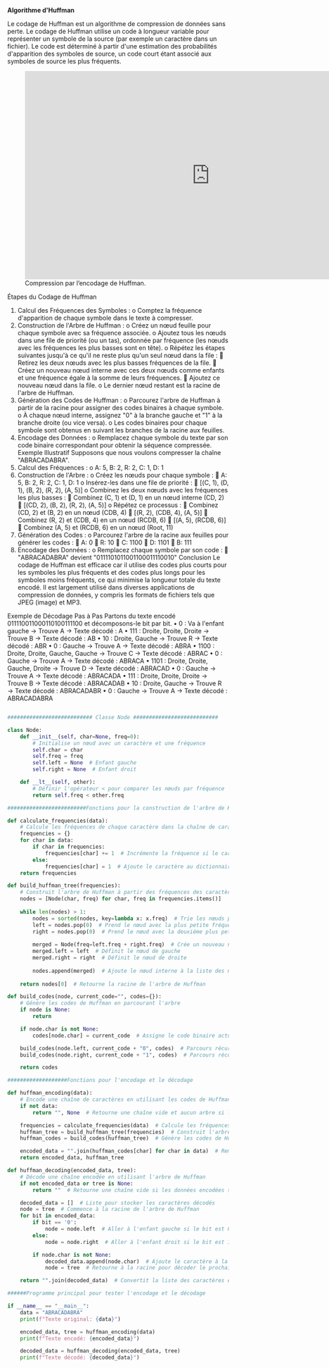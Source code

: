 **Algorithme d'Huffman**


Le codage de Huffman est un algorithme de compression de données sans perte. Le codage de Huffman utilise un code à longueur variable pour représenter un symbole de la source (par exemple un caractère dans un fichier). Le code est déterminé à partir d'une estimation des probabilités d'apparition des symboles de source, un code court étant associé aux symboles de source les plus fréquents. 

<figure class="wp-block-embed is-type-video is-provider-youtube wp-block-embed-youtube wp-embed-aspect-16-9 wp-has-aspect-ratio"><div class="wp-block-embed__wrapper">
<iframe loading="lazy" title="How Computers Compress Text: Huffman Coding and Huffman Trees" width="840" height="473" src="https://www.youtube.com/embed/JsTptu56GM8?feature=oembed" frameborder="0" allow="accelerometer; autoplay; clipboard-write; encrypted-media; gyroscope; picture-in-picture" allowfullscreen></iframe>
</div><figcaption>Compression par l&rsquo;encodage de Huffman.</figcaption></figure>



Étapes du Codage de Huffman
1.	Calcul des Fréquences des Symboles :
o	Comptez la fréquence d'apparition de chaque symbole dans le texte à compresser.
2.	Construction de l'Arbre de Huffman :
o	Créez un nœud feuille pour chaque symbole avec sa fréquence associée.
o	Ajoutez tous les nœuds dans une file de priorité (ou un tas), ordonnée par fréquence (les nœuds avec les fréquences les plus basses sont en tête).
o	Répétez les étapes suivantes jusqu'à ce qu'il ne reste plus qu'un seul nœud dans la file :
	Retirez les deux nœuds avec les plus basses fréquences de la file.
	Créez un nouveau nœud interne avec ces deux nœuds comme enfants et une fréquence égale à la somme de leurs fréquences.
	Ajoutez ce nouveau nœud dans la file.
o	Le dernier nœud restant est la racine de l'arbre de Huffman.
3.	Génération des Codes de Huffman :
o	Parcourez l'arbre de Huffman à partir de la racine pour assigner des codes binaires à chaque symbole.
o	À chaque nœud interne, assignez "0" à la branche gauche et "1" à la branche droite (ou vice versa).
o	Les codes binaires pour chaque symbole sont obtenus en suivant les branches de la racine aux feuilles.
4.	Encodage des Données :
o	Remplacez chaque symbole du texte par son code binaire correspondant pour obtenir la séquence compressée.
Exemple Illustratif
Supposons que nous voulons compresser la chaîne "ABRACADABRA".
1.	Calcul des Fréquences :
o	A: 5, B: 2, R: 2, C: 1, D: 1
2.	Construction de l'Arbre :
o	Créez les nœuds pour chaque symbole :
	A: 5, B: 2, R: 2, C: 1, D: 1
o	Insérez-les dans une file de priorité :
	[(C, 1), (D, 1), (B, 2), (R, 2), (A, 5)]
o	Combinez les deux nœuds avec les fréquences les plus basses :
	Combinez (C, 1) et (D, 1) en un nœud interne (CD, 2)
	[(CD, 2), (B, 2), (R, 2), (A, 5)]
o	Répétez ce processus :
	Combinez (CD, 2) et (B, 2) en un nœud (CDB, 4)
	[(R, 2), (CDB, 4), (A, 5)]
	Combinez (R, 2) et (CDB, 4) en un nœud (RCDB, 6)
	[(A, 5), (RCDB, 6)]
	Combinez (A, 5) et (RCDB, 6) en un nœud (Root, 11)
3.	Génération des Codes :
o	Parcourez l'arbre de la racine aux feuilles pour générer les codes :
	A: 0
	R: 10
	C: 1100
	D: 1101
	B: 111
4.	Encodage des Données :
o	Remplacez chaque symbole par son code :
	"ABRACADABRA" devient "0111101011001100011110010"
Conclusion
Le codage de Huffman est efficace car il utilise des codes plus courts pour les symboles les plus fréquents et des codes plus longs pour les symboles moins fréquents, ce qui minimise la longueur totale du texte encodé. Il est largement utilisé dans diverses applications de compression de données, y compris les formats de fichiers tels que JPEG (image) et MP3.
 
Exemple de Décodage Pas à Pas
Partons du texte encodé 011110011000110100111100 et décomposons-le bit par bit.
•	0 : Va à l'enfant gauche → Trouve A → Texte décodé : A
•	111 : Droite, Droite, Droite → Trouve B → Texte décodé : AB
•	10 : Droite, Gauche → Trouve R → Texte décodé : ABR
•	0 : Gauche → Trouve A → Texte décodé : ABRA
•	1100 : Droite, Droite, Gauche, Gauche → Trouve C → Texte décodé : ABRAC
•	0 : Gauche → Trouve A → Texte décodé : ABRACA
•	1101 : Droite, Droite, Gauche, Droite → Trouve D → Texte décodé : ABRACAD
•	0 : Gauche → Trouve A → Texte décodé : ABRACADA
•	111 : Droite, Droite, Droite → Trouve B → Texte décodé : ABRACADAB
•	10 : Droite, Gauche → Trouve R → Texte décodé : ABRACADABR
•	0 : Gauche → Trouve A → Texte décodé : ABRACADABRA


```Python

########################### Classe Node ###########################

class Node:
    def __init__(self, char=None, freq=0):
        # Initialise un nœud avec un caractère et une fréquence
        self.char = char
        self.freq = freq
        self.left = None  # Enfant gauche
        self.right = None  # Enfant droit

    def __lt__(self, other):
        # Définir l'opérateur < pour comparer les nœuds par fréquence
        return self.freq < other.freq

#########################Fonctions pour la construction de l'arbre de Huffman et les codes#######

def calculate_frequencies(data):
    # Calcule les fréquences de chaque caractère dans la chaîne de caractères donnée
    frequencies = {}
    for char in data:
        if char in frequencies:
            frequencies[char] += 1  # Incrémente la fréquence si le caractère est déjà dans le dictionnaire
        else:
            frequencies[char] = 1  # Ajoute le caractère au dictionnaire avec une fréquence de 1
    return frequencies

def build_huffman_tree(frequencies):
    # Construit l'arbre de Huffman à partir des fréquences des caractères
    nodes = [Node(char, freq) for char, freq in frequencies.items()]
    
    while len(nodes) > 1:
        nodes = sorted(nodes, key=lambda x: x.freq)  # Trie les nœuds par fréquence
        left = nodes.pop(0)  # Prend le nœud avec la plus petite fréquence
        right = nodes.pop(0)  # Prend le nœud avec la deuxième plus petite fréquence
        
        merged = Node(freq=left.freq + right.freq)  # Crée un nouveau nœud interne avec la somme des fréquences
        merged.left = left  # Définit le nœud de gauche
        merged.right = right  # Définit le nœud de droite
        
        nodes.append(merged)  # Ajoute le nœud interne à la liste des nœuds
    
    return nodes[0]  # Retourne la racine de l'arbre de Huffman

def build_codes(node, current_code="", codes={}):
    # Génère les codes de Huffman en parcourant l'arbre
    if node is None:
        return

    if node.char is not None:
        codes[node.char] = current_code  # Assigne le code binaire actuel au caractère

    build_codes(node.left, current_code + "0", codes)  # Parcours récursif pour l'enfant gauche
    build_codes(node.right, current_code + "1", codes)  # Parcours récursif pour l'enfant droit

    return codes

###################Fonctions pour l'encodage et le décodage

def huffman_encoding(data):
    # Encode une chaîne de caractères en utilisant les codes de Huffman
    if not data:
        return "", None  # Retourne une chaîne vide et aucun arbre si les données sont vides

    frequencies = calculate_frequencies(data)  # Calcule les fréquences des caractères
    huffman_tree = build_huffman_tree(frequencies)  # Construit l'arbre de Huffman
    huffman_codes = build_codes(huffman_tree)  # Génère les codes de Huffman

    encoded_data = "".join(huffman_codes[char] for char in data)  # Remplace chaque caractère par son code binaire
    return encoded_data, huffman_tree

def huffman_decoding(encoded_data, tree):
    # Décode une chaîne encodée en utilisant l'arbre de Huffman
    if not encoded_data or tree is None:
        return ""  # Retourne une chaîne vide si les données encodées sont vides ou s'il n'y a pas d'arbre

    decoded_data = []  # Liste pour stocker les caractères décodés
    node = tree  # Commence à la racine de l'arbre de Huffman
    for bit in encoded_data:
        if bit == '0':
            node = node.left  # Aller à l'enfant gauche si le bit est 0
        else:
            node = node.right  # Aller à l'enfant droit si le bit est 1

        if node.char is not None:
            decoded_data.append(node.char)  # Ajoute le caractère à la liste si un nœud feuille est atteint
            node = tree  # Retourne à la racine pour décoder le prochain caractère

    return "".join(decoded_data)  # Convertit la liste des caractères en chaîne et la retourne

######Programme principal pour tester l'encodage et le décodage

if __name__ == "__main__":
    data = "ABRACADABRA"
    print(f"Texte original: {data}")

    encoded_data, tree = huffman_encoding(data)
    print(f"Texte encodé: {encoded_data}")

    decoded_data = huffman_decoding(encoded_data, tree)
    print(f"Texte décodé: {decoded_data}")


```

